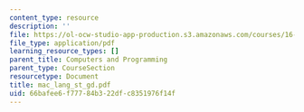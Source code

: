```yaml
---
content_type: resource
description: ''
file: https://ol-ocw-studio-app-production.s3.amazonaws.com/courses/16-01-unified-engineering-i-ii-iii-iv-fall-2005-spring-2006/66bafee6f77784b322dfc8351976f14f_mac_lang_st_gd.pdf
file_type: application/pdf
learning_resource_types: []
parent_title: Computers and Programming
parent_type: CourseSection
resourcetype: Document
title: mac_lang_st_gd.pdf
uid: 66bafee6-f777-84b3-22df-c8351976f14f
---
```

